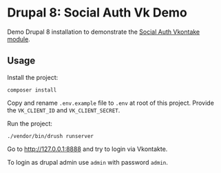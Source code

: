 # Drupal 8: Social Auth Vk Demo

Demo Drupal 8 installation to demonstrate the [Social Auth Vkontake module](https://www.drupal.org/project/social_auth_vk).

## Usage

Install the project:

```
composer install
```

Copy and rename `.env.example` file to `.env` at root of this project. Provide the `VK_CLIENT_ID` and
`VK_CLIENT_SECRET`.

Run the project:

```
./vendor/bin/drush runserver
```

Go to http://127.0.0.1:8888 and try to login via Vkontakte.

To login as drupal admin use `admin` with password `admin`.

